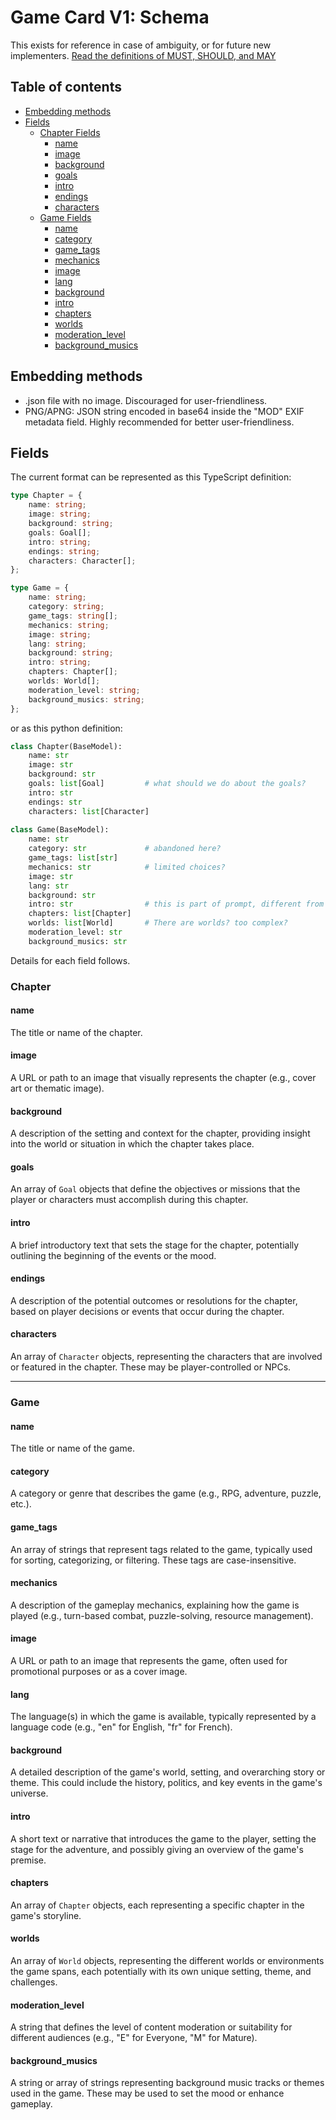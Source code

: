 # Game Card V1: Schema

This exists for reference in case of ambiguity, or for future new implementers.
[Read the definitions of MUST, SHOULD, and MAY](./keyword_definitions.md)

## Table of contents

- [Embedding methods](#embedding-methods)
- [Fields](#fields)
  - [Chapter Fields](#Chapter)
    * [name](#name)
    * [image](#image)
    * [background](#background)
    * [goals](#goals)
    * [intro](#intro)
    * [endings](#endings)
    * [characters](#characters)
  - [Game Fields](#Game)
    * [name](#name)
    * [category](#category)
    * [game_tags](#game_tags)
    * [mechanics](#mechanics)
    * [image](#image)
    * [lang](#lang)
    * [background](#background)
    * [intro](#intro)
    * [chapters](#chapters)
    * [worlds](#worlds)
    * [moderation_level](#moderation_level)
    * [background_musics](#background_musics)

    
## Embedding methods

- .json file with no image. Discouraged for user-friendliness.
- PNG/APNG: JSON string encoded in base64 inside the "MOD" EXIF metadata field. Highly recommended for better user-friendliness.

## Fields

The current format can be represented as this TypeScript definition:

```ts
type Chapter = {
    name: string;
    image: string;
    background: string;
    goals: Goal[];            
    intro: string;
    endings: string;
    characters: Character[];   
};

type Game = {
    name: string;
    category: string;
    game_tags: string[];
    mechanics: string;
    image: string;
    lang: string;
    background: string;
    intro: string;
    chapters: Chapter[]; 
    worlds: World[];
    moderation_level: string;
    background_musics: string;
};
```

or as this python definition:

```python
class Chapter(BaseModel):
    name: str
    image: str
    background: str
    goals: list[Goal]         # what should we do about the goals?
    intro: str
    endings: str
    characters: list[Character]
    
class Game(BaseModel):
    name: str
    category: str             # abandoned here?
    game_tags: list[str]
    mechanics: str            # limited choices?
    image: str
    lang: str
    background: str
    intro: str                # this is part of prompt, different from field at character/module card
    chapters: list[Chapter]
    worlds: list[World]       # There are worlds? too complex?
    moderation_level: str
    background_musics: str
```

Details for each field follows.

### Chapter

#### name
The title or name of the chapter.

#### image
A URL or path to an image that visually represents the chapter (e.g., cover art or thematic image).

#### background
A description of the setting and context for the chapter, providing insight into the world or situation in which the chapter takes place.

#### goals
An array of `Goal` objects that define the objectives or missions that the player or characters must accomplish during this chapter.

#### intro
A brief introductory text that sets the stage for the chapter, potentially outlining the beginning of the events or the mood.

#### endings
A description of the potential outcomes or resolutions for the chapter, based on player decisions or events that occur during the chapter.

#### characters
An array of `Character` objects, representing the characters that are involved or featured in the chapter. These may be player-controlled or NPCs.

---

### Game

#### name
The title or name of the game.

#### category
A category or genre that describes the game (e.g., RPG, adventure, puzzle, etc.).

#### game_tags
An array of strings that represent tags related to the game, typically used for sorting, categorizing, or filtering. These tags are case-insensitive.

#### mechanics
A description of the gameplay mechanics, explaining how the game is played (e.g., turn-based combat, puzzle-solving, resource management).

#### image
A URL or path to an image that represents the game, often used for promotional purposes or as a cover image.

#### lang
The language(s) in which the game is available, typically represented by a language code (e.g., "en" for English, "fr" for French).

#### background
A detailed description of the game's world, setting, and overarching story or theme. This could include the history, politics, and key events in the game's universe.

#### intro
A short text or narrative that introduces the game to the player, setting the stage for the adventure, and possibly giving an overview of the game's premise.

#### chapters
An array of `Chapter` objects, each representing a specific chapter in the game's storyline.

#### worlds
An array of `World` objects, representing the different worlds or environments the game spans, each potentially with its own unique setting, theme, and challenges.

#### moderation_level
A string that defines the level of content moderation or suitability for different audiences (e.g., "E" for Everyone, "M" for Mature).

#### background_musics
A string or array of strings representing background music tracks or themes used in the game. These may be used to set the mood or enhance gameplay.
